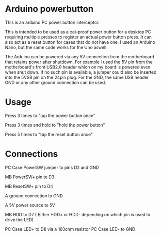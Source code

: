 # Arduino powerbutton
This is an arduino PC power button interceptor.

This is intended to be used as a cat-proof power button for a desktop PC requiring multiple presses to register an actual power button press. It can also act as a reset button for cases that do not have one. I used an Arduino Nano, but the same code works for the Uno aswell.

The Arduino can be powered via any 5V connection from the motherboard that retains power after shutdown. For example  I used the 5V pin from the motherboard's front USB2.0 header which on my board is powered even when shut down. If no such pin is available, a jumper could also be inserted into the 5VSB pin on the 24pin plug. For the GND, the same USB header GND or any other ground connection can be used.

# Usage
Press 3 times to "tap the power button once"

Press 3 times and hold to "hold the power button"

Press 5 times to "tap the reset button once"

# Connections
PC Case PowerSW jumper to pins D2 and GND

MB PowerSW+ pin to D3

MB ResetSW+ pin to D4

A ground connection to GND

A 5V power source to 5V

MB HDD to D7 ( Either HDD+ or HDD- depending on which pin is used to drive the LED)

PC Case LED+ to D8 via a 160ohm resistor
PC Case LED- to GND


